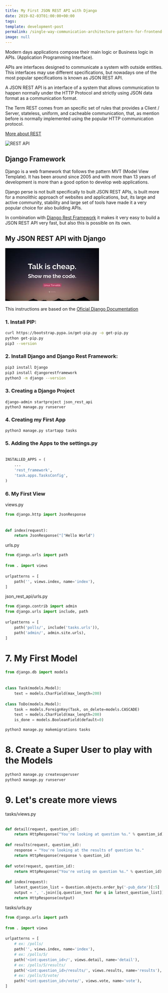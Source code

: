 ```yaml
---
title: My First JSON REST API with Django
date: 2019-02-03T01:00:00+00:00
tags: 
template: development-post
permalink: /single-way-communication-architecture-pattern-for-frontend-applications.md/
image: null
---
```


Modern days applications compose their main logic or Business logic in APIs. (Application Programming Interface). 

APIs are interfaces designed to communicate a system with outside entities. This interfaces may use different specifications, but nowadays one of the most popular specifications is known as JSON REST API.

A JSON REST API is an interface of a system that allows communication to happen normally under the HTTP Protocol and strictly using JSON data format as a communication format.

The Term REST comes from an specific set of rules that provides a Client / Server, stateless, uniform, and cacheable communication, that, as mention before is normally implemented using the popular HTTP communication protocol.

[More about REST](https://restfulapi.net/)

![REST API](https://www.openprogrammer.info/wp-content/uploads/2015/01/buildingRestApi.jpg)

## Django Framework

Django is a web framework that follows the pattern MVT (Model View Template). It has been around since 2005 and with more than 13 years of development is more than a good option to develop web applications.

Django perse is not built specifically to built JSON REST APIs, is built more for a monolithic approach of websites and applications, but, its large and active community, stability and large set of tools have made it a very popular choice for also building APIs.

In combination with [Django Rest Framework](https://www.django-rest-framework.org/) it makes it very easy to build a JSON REST API very fast, but also this is possible on its own.



## My JSON REST API with Django

![Show me the code](./media/show-me-the-code.jpeg)


This instructions are based on the [Oficial Django Documentation](https://docs.djangoproject.com/)

### 1. Install PIP:

```bash
curl https://bootstrap.pypa.io/get-pip.py -o get-pip.py
python get-pip.py
pip3 --version
```

### 2. Install Django and Django Rest Framework:

```bash
pip3 install Django
pip3 install djangorestframework
python3 -m django --version
```

### 3. Creating a Django Project

```
django-admin startproject json_rest_api
python3 manage.py runserver

```

### 4. Creating my First App

```
python3 manage.py startapp tasks

```
### 5. Adding the Apps to the settings.py

```python

INSTALLED_APPS = (
    ...
    'rest_framework',
    'task.apps.TasksConfig',
)
```

### 6. My First View

views.py

```python
from django.http import JsonResponse


def index(request):
    return JsonResponse("["Hello World")
```

urls.py

```python
from django.urls import path

from . import views

urlpatterns = [
    path('', views.index, name='index'),
]
```

json_rest_api/urls.py

```python
from django.contrib import admin
from django.urls import include, path

urlpatterns = [
    path('polls/', include('tasks.urls')),
    path('admin/', admin.site.urls),
]
```

# 7. My First Model

```python
from django.db import models


class Task(models.Model):
    text = models.CharField(max_length=200)

class ToDo(models.Model):
    task = models.ForeignKey(Task, on_delete=models.CASCADE)
    text = models.CharField(max_length=200)
    is_done = models.BooleanField(default=0)
```

```bash
python3 manage.py makemigrations tasks
```

# 8. Create a Super User to play with the Models

```bash
python3 manage.py createsuperuser
python3 manage.py runserver
```

# 9. Let's create more views


tasks/views.py 

```python

def detail(request, question_id):
    return HttpResponse("You're looking at question %s." % question_id)

def results(request, question_id):
    response = "You're looking at the results of question %s."
    return HttpResponse(response % question_id)

def vote(request, question_id):
    return HttpResponse("You're voting on question %s." % question_id)

def index(request):
    latest_question_list = Question.objects.order_by('-pub_date')[:5]
    output = ', '.join([q.question_text for q in latest_question_list])
    return HttpResponse(output)
```

tasks/urls.py
```python
from django.urls import path

from . import views

urlpatterns = [
    # ex: /polls/
    path('', views.index, name='index'),
    # ex: /polls/5/
    path('<int:question_id>/', views.detail, name='detail'),
    # ex: /polls/5/results/
    path('<int:question_id>/results/', views.results, name='results'),
    # ex: /polls/5/vote/
    path('<int:question_id>/vote/', views.vote, name='vote'),
]
```